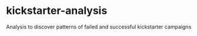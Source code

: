 # kickstarter-analysis
Analysis to discover patterns of failed and successful kickstarter campaigns
